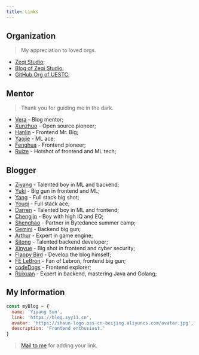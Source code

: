 ```yaml
---
title: Links
---
```


## Organization

> My appreciation to loved orgs.

- [Zeqi Studio](https://zeqi.tech/);
- [Blog of Zeqi Studio](https://blog.zeqi.tech/);
- [GitHub Org of UESTC](https://github.com/uestcer);

## Mentor

> Thank you for guiding me in the dark.

- [Vera](https://www.zuozuovera.com/) - Blog mentor;
- [Xunzhuo](https://www.xunzhuotalk.com/) - Open source pioneer;
- [Hanlin](https://runtus.top/) - Frontend Mr. Big;
- [Yaojie](https://acherstyx.github.io/) - ML ace;
- [Fenghua](https://zxuqian.cn/) - Frontend pioneer;
- [Ruize](https://sharifxu.top/) - Hotshot of frontend and ML tech;

## Blogger

- [Ziyang](https://www.t6t.xyz/) - Talented boy in ML and backend;
- [Yuki](https://yukiyousa.cn/) - Big gun in frontend and ML;
- [Yang](https://jason-xy.cn/) - Full stack big shot;
- [Youqi](https://su29029.github.io/) - Full stack ace;
- [Darren](https://darren-dong.com/) - Talented boy in ML and frontend;
- [Chengjin](https://crazyhugh.github.io/) - Boy with high IQ and EQ;
- [Shenghao](http://wushenghao.cn/) - Partner in Bytedance summer camp;
- [Gemini](https://geminiplanet.cn/) - Backend big gun;
- [Arthur](http://arthurwy.top/) - Expert in game engine;
- [Sitong](https://originlaboratory.github.io/) - Talented backend developer;
- [Xinyue](https://cosmos-uestc.space/) - Big shot in frontend and cyber security;
- [Flappy Bird](https://lzxjack.top/) - Develop the blog himself;
- [FE LeBron](https://www.lebronchao.com/) - Fan of Lebron, frontend big gun;
- [codeDogs](https://blog.codedogs.top/) - Frontend explorer;
- [Ruixuan](https://i-have-no-name-555.github.io/) - Expert in backend, mastering Java and Golang;

## My Information

```js
const myBlog = {
  name: 'Yiyang Sun',
  link: 'https://blog.syy11.cn',
  avatar: 'https://shaun-logo.oss-cn-beijing.aliyuncs.com/avatar.jpg',
  description: 'Frontend enthusiast.'
}
```

> [Mail to me](mailto:syy11cn@outlook.com) for adding your link.
